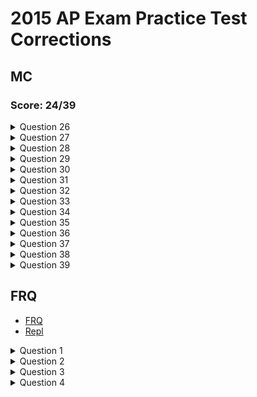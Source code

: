 # 2015 AP Exam Practice Test Corrections

## MC
### Score: 24/39



<details>
<summary>Question 26</summary>
<br>
- Method does not change nums or the string
   <br>
- The method is the same in the main start method.
   <br>
- Original array will be printed and the original string will be printed.
</details>


<details>
<summary>Question 27</summary>
<br>
* Two for loops for sorting algorithm
   <br>
* Keep track of variables on paper
   <br>
* Moves number in the back to front
</details>


<details>
<summary>Question 28</summary>
<br>
* It is easy to see that the outer for loop will run 5 times.
   <br>
* The j value is not changed outside of the for loop statement.
   <br>
* The array has a length of 5. 
   <br>
* The inner loop iterates one less time every j value.
   <br>
* 5 + 4 + 3 + 2 + 1 = 15
   <br>
* Answer: 15/5
</details>

<details>
<summary>Question 29</summary>
<br>
* The code determines the amount of digits in yor integer.
   <br>
* If the number is less than ten, it returns one, which means one integer
   <br>
* Otherwise, it goes into the function until one is returned.
   <br>
* It adds up all the 1s that were returned before. 
   <br>
Giving the number of time the number was divided by ten.
</details>

<details>
<summary>Question 30</summary>
<br>
* I does not work because if the customer buys more than 0 boxes, it would always print the maximum value.
   This can be fixed by putting an if else.
   <br>
* II does works because it checks for the greatest number correctly and uses if else so the cost is only changed once. 
   <br>
* III does not work because if the cost is more than 5 or 10, the code will still end on the first statement.  
</details>

<details>
<summary>Question 31</summary>
<br>
* Double array is initialized
   <br>
* Follow through the for loop
   <br>
* For ease, write down values as they change
   <br>
* Keep a sketch of the board
   <br>
* x is place diagonally after skipping one diagonal line.
</details>

<details>
<summary>Question 32</summary>
<br>
* The user inputs a major into the parameters
   <br>
* Then with a for each loop, the code iterates through each student.
   <br>
* They identify the student's major through the major getter method.
   <br>
* With the getAge method, the age is added to the sum and the count has been increased.
   <br>
* Sum and count then are used for the average
   <br>
* Wrong answers include getting age and major without a getter
   <br>
* Other wrong answers use array lists when not needed
   <br>
</details>

<details>
<summary>Question 33</summary>
<br>
* I. works because it sets the minimum integer value to the maximum and changes it when it finds a bigger value.
   <br>
* II. Boolean set to true and then set to false after first if statement. 
If statement was used for assigning the first value in the array to the max.
Then, the code iterates through every element to find a bigger number.
   <br>
* III. Sets first value of the array as max. Iterates though every element to find the max.
   <br>
* All three work
</details>

<details>
<summary>Question 34</summary>
<br>
* Size of an array list has to be found by lostOfWords.size()
   <br>
* Don't need -1 at the end.
   <br>
* Condition: If we are not at the end of the list, add a comma
   <br>
* Else, finish the code by adding a "}"
   <br>
</details>

<details>
<summary>Question 35</summary>
<br>
* Dataset cut into half to find the target number
   <br>
* If number is greater than mid, first half is ignored
   <br>
* Start value gets moved to mid + 1
   <br>
* Process starts again until target is found
   <br>
</details>

<details>
<summary>Question 36</summary>
<br>
* As the loop iterates, the size is divided into two
   <br>
* In order to reach 1, we have to half the array 11 times.
</details>

<details>
<summary>Question 37</summary>
<br>
* II works because it starts from the end and the counter goes back.
With it, the words can be printed in reverse order upto the index in the parameter.
   <br>
* III works because it moves items in the front to the back.
</details>

<details>
<summary>Question 38</summary>
<br>
* Returns the number of elements in numbers that are equal to val
   <br>
* If statement adds one if the previous number is the same
   <br>
* Recursive method. 
</details>

<details>
<summary>Question 39</summary>
<br>
* The first for loop prints all the elements before switching them.
   <br>
* The second for loop also prints out each element but all of them have been changed to Alex.
</details>

## FRQ

* [FRQ](https://drive.google.com/file/d/1gWqgAsqmUE9M-JYlVYFrVV1W5nNlHMdl/view?usp=sharing)
* [Repl](https://replit.com/@NavoditMah/2015frq?v=1)

<details>
<summary>Question 1</summary>
<br>

```
    public static int arraySum(int[] arr){
        int sum = 0;
        for(int i = 0; i < arr.length; i++){
            sum += arr[i];
        }
        return sum;
    }

    public static int[] rowSum(int[][] arr2D){
        int[] arr = new int[arr2D.length];
        for(int i = 0; i < arr2D.length; i++){
            arr[i] = arraySum(arr2D[i]);
        }
        for(int i = 0; i < arr.length; i++){
        }
        return arr;
    }

    public static boolean isDiverse(int[][] arr2D){
        int[] sums = rowSum(arr2D);
        for(int i = 0; i < sums.length; i++){
            for(int j = i + 1; j< sums.length; j++){
                if(sums[i] == sums[j]){
                    return false;
                }
            }
        }
        return true;
    }

    public static void main(String[] args){
        int[] arr = {2, 3, 5, 6, 4, 1};
        int[][] arr2D = {{1, 1, 5, 3, 4}, {12, 7, 6, 1, 9}, {8, 11, 10, 2, 5}, {3, 2, 3, 0, 6}};

        int sum = arraySum(arr);
        System.out.println("Sum");
        System.out.println(sum);
        System.out.println("");

        int[] array = rowSum(arr2D).clone();
        System.out.println("Array");
        for(int i = 0; i < array.length; i++){
            System.out.print(array[i] + " ");
        }
        System.out.println("");
        System.out.println("");

        Boolean diverse = isDiverse(arr2D);
        System.out.println("Boolean");
        System.out.println(diverse);
        System.out.println("");
    }
```
</details>

<details>
<summary>Question 2</summary>
<br>

```
    public String word;

    public HiddenWord(String m_word){
        word = m_word;
    }

    public String getHint(String guess){
        String hint = "";
        for(int i = 0; i < guess.length(); i++){
            if(guess.substring(i, i+1).equals(word.substring(i,i+1))){
                hint += guess.substring(i, i+1);
            }
            else if(word.contains(guess.substring(i, i + 1))){
                hint += "+";
            }
            else {
                hint += "*";
            }
        }
        return hint;
    }

    public static void main(String[] args){
        HiddenWord hint = new HiddenWord("navodit");
        System.out.println("Type in a word: ");
        for(int i = 0; i < 4; i++) {
            Scanner scan = new Scanner(System.in);
            String guess = scan.nextLine();
            String result = hint.getHint(guess);
            System.out.println(result);
            if(guess.equals(result)){
                break;
            }
        }
    }
```

</details>


<details>
<summary>Question 3</summary>
<br>

```
public class SparseArrayEntry {

    // row and column index for this entry in the sparse array
    private int row;
    private int col;

    // the value of this entry in the sparse array
    private int value;

    public SparseArrayEntry(int r, int c, int v){
        row = r;
        col = c;
        value = v;
    }

    public int getRow(){
        return row;
    }

    public int getCol(){
        return col;
    }

    public int getValue(){
        return value;
    }


}


```

</details>

<details>
<summary>Question 4</summary>
<br>

```
public interface NumberGroup {
    boolean contains(int i);
}
```
```
public class Range implements NumberGroup {
    private int min;
    private int max;

    public Range(int min, int max) {
        this.min = min;
        this.max = max;
    }

    @Override
    public boolean contains(int i) {
        return this.min <= i && i <= this.max;
    }
}
```
```
import java.util.Arrays;
import java.util.List;

public class MultipleGroups implements NumberGroup { 
    private List<NumberGroup> groupList;

    public MultipleGroups(NumberGroup... groups) {
        this.groupList = Arrays.asList(groups);
    }

    @Override
    public boolean contains(int i) {
        for (NumberGroup group : groupList)
            if (group.contains(i))
                return true;
        return false;
    }
}
```

</details>

